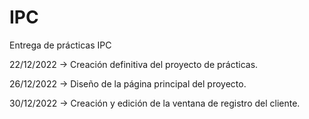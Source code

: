 # IPC
 Entrega de prácticas IPC

 22/12/2022 -> Creación definitiva del proyecto de prácticas.

26/12/2022 -> Diseño de la página principal del proyecto.

30/12/2022 -> Creación y edición de la ventana de registro del cliente.
